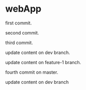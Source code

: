 # webApp

first commit.

second commit.

third commit.

update content on dev branch.

update content on feature-1 branch.

fourth commit on master.

update content on dev branch 
